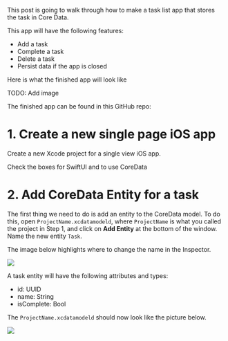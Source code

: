 This post is going to walk through how to make a task list app that stores the task in Core Data. 

This app will have the following features:

- Add a task
- Complete a task
- Delete a task
- Persist data if the app is closed

Here is what the finished app will look like

TODO: Add image

The finished app can be found in this GitHub repo:

# 1. Create a new single page iOS app

Create a new Xcode project for a single view iOS app.

Check the boxes for SwiftUI and to use CoreData

# 2. Add CoreData Entity for a task

The first thing we need to do is add an entity to the CoreData model. To do this, open `ProjectName.xcdatamodeld`, where `ProjectName` is what you called the project in Step 1, and click on **Add Entity** at the bottom of the window. Name the new entity `Task`.

The image below highlights where to change the name in the Inspector.

![](task-name)

A task entity will have the following attributes and types:

- id: UUID
- name: String
- isComplete: Bool

The `ProjectName.xcdatamodeld` should now look like the picture below.

![](task-attributes)